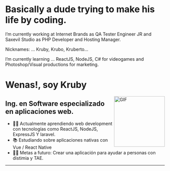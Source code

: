 # Basically a dude trying to make his life by coding.

I’m currently working at Internet Brands as QA Tester Engineer JR and Saxevil Studio as PHP Developer and Hosting Manager.


Nicknames: ...
Kruby, Krubo, Kruberto...

I’m currently learning ...
ReactJS, NodeJS, C# for videogames and Photoshop/Visual productions for marketing.

# Wenas!, soy Kruby

<img align="right" alt="GIF" height="160px" src="https://c.tenor.com/i3pR9emucLgAAAAC/what-dog.gif" />

## Ing. en Software especializado en aplicaciones web. 

- 👨‍💻 Actualmente aprendiendo web development con tecnologías como ReactJS, NodeJS, ExpressJS Y laravel.
- 📚 Estudiando sobre aplicaciones nativas con Vue / React Native
- 💪🏼 Metas a futuro: Crear una aplicación para ayudar a personas con distimia y TAE.

---
<br />

